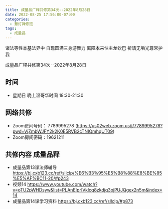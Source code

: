 ```yaml
---
title: 成量品广释共修第34次--2022年8月28日
date: 2022-08-25 17:56:00-07:00
categories:
  - 慧灯禅修班
tags:
  - 成量品
---
```



诸法等性本基法界中 自现圆满三身游舞力 离障本来怙主龙钦巴 祈请无垢光尊常护我

成量品广释共修第34次--2022年8月28日

## 时间

* 星期日 晚上温哥华时间 18:30-21:30

## 网络共修

* Zoom房间号码： 7789995278 (https://us02web.zoom.us/j/7789995278?pwd=VjZmbWJFY2k2K0E5RVB2cTNIQmhqUT09)
* Zoom房间密码：19621211

## 共修内容 成量品释

* 成量品第13课法师辅导 https://bj.cxb123.cc/ref/sllclp/%E6%B3%95%E5%B8%88%E8%BE%85%E5%AF%BC11-20/#p243
* 视频14 https://www.youtube.com/watch?v=oTU2pWHDsyw&list=PLAnEIprIVklcq8zkdjq3ojPUJQgex2n5m&index=14
* 成量品第14课学习资料 https://bj.cxb123.cc/ref/sllclp/#p873